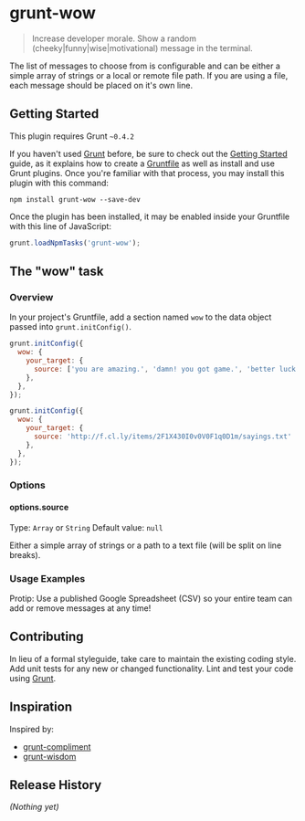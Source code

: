 # grunt-wow

> Increase developer morale. Show a random (cheeky|funny|wise|motivational) message in the terminal.

The list of messages to choose from is configurable and can be either a simple array of strings or a local or remote file path. If you are using a file, each message should be placed on it's own line.

## Getting Started
This plugin requires Grunt `~0.4.2`

If you haven't used [Grunt](http://gruntjs.com/) before, be sure to check out the [Getting Started](http://gruntjs.com/getting-started) guide, as it explains how to create a [Gruntfile](http://gruntjs.com/sample-gruntfile) as well as install and use Grunt plugins. Once you're familiar with that process, you may install this plugin with this command:

```shell
npm install grunt-wow --save-dev
```

Once the plugin has been installed, it may be enabled inside your Gruntfile with this line of JavaScript:

```js
grunt.loadNpmTasks('grunt-wow');
```

## The "wow" task

### Overview
In your project's Gruntfile, add a section named `wow` to the data object passed into `grunt.initConfig()`.

```js
grunt.initConfig({
  wow: {
    your_target: {
      source: ['you are amazing.', 'damn! you got game.', 'better luck next time.']
    },
  },
});
```

```js
grunt.initConfig({
  wow: {
    your_target: {
      source: 'http://f.cl.ly/items/2F1X430I0v0V0F1q0D1m/sayings.txt'
    },
  },
});
```

### Options

#### options.source
Type: `Array` or `String`
Default value: `null`

Either a simple array of strings or a path to a text file (will be split on line breaks).

### Usage Examples

Protip: Use a published Google Spreadsheet (CSV) so your entire team can add or remove messages at any time!

## Contributing
In lieu of a formal styleguide, take care to maintain the existing coding style. Add unit tests for any new or changed functionality. Lint and test your code using [Grunt](http://gruntjs.com/).

## Inspiration

Inspired by:

- [grunt-compliment](https://github.com/iammerrick/grunt-compliment)
- [grunt-wisdom](https://github.com/jaredstehler/grunt-wisdom)

## Release History
_(Nothing yet)_
